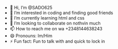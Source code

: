 - 👋 Hi, I’m @SADO625
- 👀 I’m interested in coding and finding good friends
- 🌱 I’m currently learning html and css
- 💞️ I’m looking to collaborate on nothvin much
- 📫 How to reach me on wa +2348144638243
- 😄 Pronouns: Im/Him
- ⚡ Fun fact: Fun to talk with and quick to lock in 

<!---
SADO625/SADO625 is a ✨ special ✨ repository because its `README.md` (this file) appears on your GitHub profile.
You can click the Preview link to take a look at your changes.
--->
